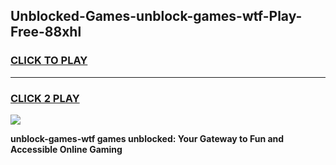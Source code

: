 
## Unblocked-Games-unblock-games-wtf-Play-Free-88xhl
<h3>
<a href="https://premium76.site?title=unblock-games-wtf&ref=24M">CLICK TO PLAY</a></h3>
<hr>

<h3>
<a href="https://premium76.site?title=unblock-games-wtf&ref=24M">CLICK 2 PLAY</a>
  
</h3>

<a href="https://premium76.site?title=unblock-games-wtf&ref=24M"><img src="https://clearcache.store/games.png"></a>


**unblock-games-wtf games unblocked: Your Gateway to Fun and Accessible Online Gaming**
